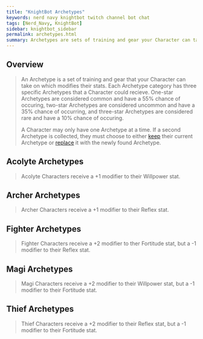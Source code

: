 ```yaml
---
title: "KnightBot Archetypes"
keywords: nerd navy knightbot twitch channel bot chat
tags: [Nerd_Navy, KnightBot]
sidebar: knightbot_sidebar
permalink: archetypes.html
summary: Archetypes are sets of training and gear your Character can take on which modify their stats. There are five Archetype categories with three rarities each. 
---
```


## Overview
> An Archetype is a set of training and gear that your Character can take on which modifies their stats. Each Archetype category has three specific Archetypes that a Character could recieve.
> One-star Archetypes are considered common and have a 55% chance of occuring, two-star Archetypes are considered uncommon and have a 35% chance of occurring, and three-star Archetypes are considered rare and have a 10% chance of occuring.
>
> A Character may only have one Archetype at a time. If a second Archetype is collected, they must choose to either [keep](/commands.html#keeparchetype-1) their current Archetype or [replace](/commands.html#replacearchetype-1) it with the newly found Archetype.

## Acolyte Archetypes

> Acolyte Characters receive a +1 modifier to their Willpower stat.

## Archer Archetypes

> Archer Characters receive a +1 modifier to their Reflex stat.

## Fighter Archetypes

> Fighter Characters receive a +2 modifier to ther Fortitude stat, but a -1 modifier to their Reflex stat.

## Magi Archetypes

> Magi Characters receive a +2 modifier to their Willpower stat, but a -1 modifier to their Fortitude stat.

## Thief Archetypes

> Thief Characters receive a +2 modifier to their Reflex stat, but a -1 modifier to their Fortitude stat.